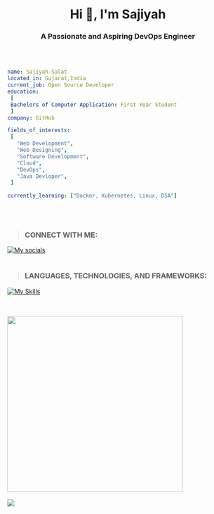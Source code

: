  <h1 align="center">Hi 👋, I'm Sajiyah</h1>
<h3 align="center">A Passionate and Aspiring DevOps Engineer</h3>
<br></br>

 ```yaml
name: Sajiyah-Salat
located_in: Gujarat,India
current_job: Open Source Developer
education:
  [
  Bachelors of Computer Application: First Year Student
  ]
company: GitHub

fields_of_interests:
  [
    "Web Development",
    "Web Designing",
    "Software Development",
    "Cloud",
    "DevOps",
    "Java Devloper",
  ]
  
currently_learning: ["Docker, Kubernetes, Linux, DSA"]
```
<br></br>
>### CONNECT WITH ME: 
[![My socials](https://skillicons.dev/icons?i=linkedin,twitter,github)](https://skillicons.dev)
<br></br> 
> ### LANGUAGES, TECHNOLOGIES, AND FRAMEWORKS:
[![My Skills](https://skillicons.dev/icons?i=aws,git,jenkins,linux,docker,kubernetes,java,html,css,js,bootstrap,tailwind,firebase,kotlin,androidstudio&perline=6)](https://skillicons.dev)
 
 
<br></br>
 <img width="400px" src="https://github-readme-stats.vercel.app/api/top-langs/?username=sajiyah-salat&layout=compact&theme=radical&custom_title=Languages"/>
<br></br>
<img 
   src="https://github-readme-stats.vercel.app/api?username=Sajiyah-Salat&show_icons=true&theme=tokyonight" 
/>
<br></br>
 
 

 
